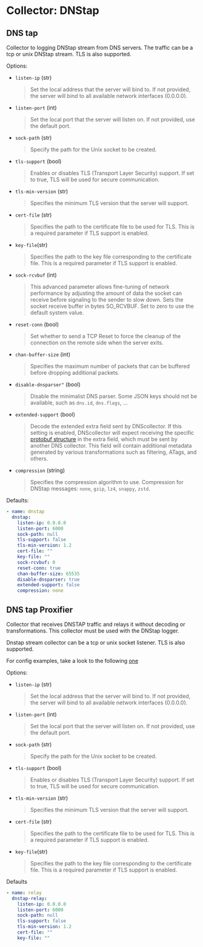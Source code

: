 # Collector: DNStap

## DNS tap

Collector to logging DNStap stream from DNS servers.
The traffic can be a tcp or unix DNStap stream. TLS is also supported.

Options:

- `listen-ip` (str)
  > Set the local address that the server will bind to. If not provided, the server will bind to all available network interfaces (0.0.0.0).

- `listen-port` (int)
  > Set the local port that the server will listen on. If not provided, use the default port.

- `sock-path` (str)
  > Specify the path for the Unix socket to be created.

- `tls-support` (bool)
  > Enables or disables TLS (Transport Layer Security) support. If set to true, TLS will be used for secure communication.

- `tls-min-version` (str)
  > Specifies the minimum TLS version that the server will support.

- `cert-file` (str)
  > Specifies the path to the certificate file to be used for TLS. This is a required parameter if TLS support is enabled.

- `key-file`(str)
  > Specifies the path to the key file corresponding to the certificate file. This is a required parameter if TLS support is enabled.

- `sock-rcvbuf` (int)
  > This advanced parameter allows fine-tuning of network performance by adjusting the amount of data the socket can receive before signaling to the sender to slow down. Sets the socket receive buffer in bytes SO_RCVBUF.
  > Set to zero to use the default system value.

- `reset-conn` (bool)
  > Set whether to send a TCP Reset to force the cleanup of the connection on the remote side when the server exits.

- `chan-buffer-size` (int)
  > Specifies the maximum number of packets that can be buffered before dropping additional packets.
  
- `disable-dnsparser"` (bool)
  > Disable the minimalist DNS parser. Some JSON keys should not be available, such as `dns.id`, `dns.flags`, ...

- `extended-support` (bool)
  > Decode the extended extra field sent by DNScollector. If this setting is enabled, DNScollector will expect receiving the specific [protobuf structure](./../../dnsutils/extended_dnstap.proto) in the extra field, which must be sent by another DNS collector.
  > This field will contain additional metadata generated by various transformations such as filtering, ATags, and others.

- `compression` (string)
  > Specifies the compression algorithm to use.
  > Compression for DNStap messages: `none`, `gzip`, `lz4`, `snappy`, `zstd`.

Defaults:

```yaml
- name: dnstap
  dnstap:
    listen-ip: 0.0.0.0
    listen-port: 6000
    sock-path: null
    tls-support: false
    tls-min-version: 1.2
    cert-file: ""
    key-file: ""
    sock-rcvbuf: 0
    reset-conn: true
    chan-buffer-size: 65535
    disable-dnsparser: true
    extended-support: false
    compression: none
```

## DNS tap Proxifier

Collector that receives DNSTAP traffic and relays it without decoding or transformations.
This collector must be used with the DNStap logger.

Dnstap stream collector can be a tcp or unix socket listener. TLS is also supported.

For config examples, take a look to the following [one](../_examples/use-case-12.yml)

Options:

- `listen-ip` (str)
  > Set the local address that the server will bind to. 
  > If not provided, the server will bind to all available network interfaces (0.0.0.0).

- `listen-port` (int)
  > Set the local port that the server will listen on. If not provided, use the default port.

- `sock-path` (str)
  > Specify the path for the Unix socket to be created.

- `tls-support` (bool)
  > Enables or disables TLS (Transport Layer Security) support.
  > If set to true, TLS will be used for secure communication.

- `tls-min-version` (str)
  > Specifies the minimum TLS version that the server will support.

- `cert-file` (str)
  > Specifies the path to the certificate file to be used for TLS.
  > This is a required parameter if TLS support is enabled.

- `key-file`(str)
  > Specifies the path to the key file corresponding to the certificate file. 
  > This is a required parameter if TLS support is enabled.

Defaults

```yaml
- name: relay
  dnstap-relay:
    listen-ip: 0.0.0.0
    listen-port: 6000
    sock-path: null
    tls-support: false
    tls-min-version: 1.2
    cert-file: ""
    key-file: ""
```
